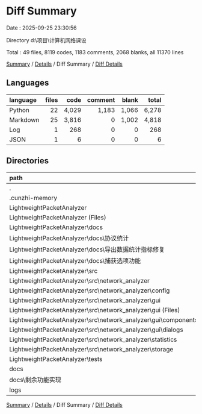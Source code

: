 # Diff Summary

Date : 2025-09-25 23:30:56

Directory d:\\项目\\计算机网络课设

Total : 49 files,  8119 codes, 1183 comments, 2068 blanks, all 11370 lines

[Summary](results.md) / [Details](details.md) / Diff Summary / [Diff Details](diff-details.md)

## Languages
| language | files | code | comment | blank | total |
| :--- | ---: | ---: | ---: | ---: | ---: |
| Python | 22 | 4,029 | 1,183 | 1,066 | 6,278 |
| Markdown | 25 | 3,816 | 0 | 1,002 | 4,818 |
| Log | 1 | 268 | 0 | 0 | 268 |
| JSON | 1 | 6 | 0 | 0 | 6 |

## Directories
| path | files | code | comment | blank | total |
| :--- | ---: | ---: | ---: | ---: | ---: |
| . | 49 | 8,119 | 1,183 | 2,068 | 11,370 |
| .cunzhi-memory | 5 | 10 | 0 | 8 | 18 |
| LightweightPacketAnalyzer | 34 | 5,999 | 1,183 | 1,565 | 8,747 |
| LightweightPacketAnalyzer (Files) | 8 | 1,372 | 248 | 404 | 2,024 |
| LightweightPacketAnalyzer\\docs | 12 | 1,970 | 0 | 499 | 2,469 |
| LightweightPacketAnalyzer\\docs\\协议统计 | 3 | 406 | 0 | 96 | 502 |
| LightweightPacketAnalyzer\\docs\\导出数据统计指标修复 | 2 | 230 | 0 | 71 | 301 |
| LightweightPacketAnalyzer\\docs\\捕获选项功能 | 7 | 1,334 | 0 | 332 | 1,666 |
| LightweightPacketAnalyzer\\src | 13 | 2,360 | 864 | 582 | 3,806 |
| LightweightPacketAnalyzer\\src\\network_analyzer | 13 | 2,360 | 864 | 582 | 3,806 |
| LightweightPacketAnalyzer\\src\\network_analyzer\\config | 1 | 23 | 9 | 3 | 35 |
| LightweightPacketAnalyzer\\src\\network_analyzer\\gui | 8 | 1,707 | 484 | 432 | 2,623 |
| LightweightPacketAnalyzer\\src\\network_analyzer\\gui (Files) | 1 | 159 | 0 | 0 | 159 |
| LightweightPacketAnalyzer\\src\\network_analyzer\\gui\\components | 5 | 1,199 | 378 | 329 | 1,906 |
| LightweightPacketAnalyzer\\src\\network_analyzer\\gui\\dialogs | 2 | 349 | 106 | 103 | 558 |
| LightweightPacketAnalyzer\\src\\network_analyzer\\statistics | 3 | 573 | 237 | 136 | 946 |
| LightweightPacketAnalyzer\\src\\network_analyzer\\storage | 1 | 57 | 134 | 11 | 202 |
| LightweightPacketAnalyzer\\tests | 1 | 297 | 71 | 80 | 448 |
| docs | 9 | 1,842 | 0 | 495 | 2,337 |
| docs\\剩余功能实现 | 9 | 1,842 | 0 | 495 | 2,337 |
| logs | 1 | 268 | 0 | 0 | 268 |

[Summary](results.md) / [Details](details.md) / Diff Summary / [Diff Details](diff-details.md)
